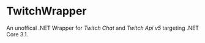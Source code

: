 # TwitchWrapper
An unoffical .NET Wrapper for *Twitch Chat* and *Twitch Api v5* targeting .NET Core 3.1.

